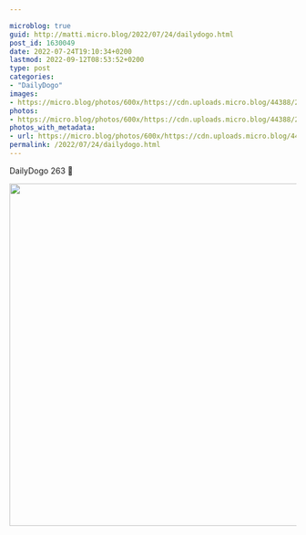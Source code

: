 ```yaml
---

microblog: true
guid: http://matti.micro.blog/2022/07/24/dailydogo.html
post_id: 1630049
date: 2022-07-24T19:10:34+0200
lastmod: 2022-09-12T08:53:52+0200
type: post
categories:
- "DailyDogo"
images:
- https://micro.blog/photos/600x/https://cdn.uploads.micro.blog/44388/2022/65c123e5c2.jpg
photos:
- https://micro.blog/photos/600x/https://cdn.uploads.micro.blog/44388/2022/65c123e5c2.jpg
photos_with_metadata:
- url: https://micro.blog/photos/600x/https://cdn.uploads.micro.blog/44388/2022/65c123e5c2.jpg
permalink: /2022/07/24/dailydogo.html
---
```

DailyDogo 263 🐶

<img src="/media/uploads/2022/65c123e5c2.jpg" width="600" height="600" alt="" />

